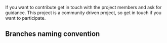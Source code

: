 If you want to contribute get in touch with the project members and ask for guidance. 
This project is a community driven project, so get in touch if you want to participate.

Branches naming convention
--------------------------
